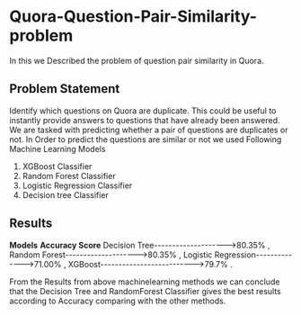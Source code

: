 # Quora-Question-Pair-Similarity-problem
In this we Described the problem of question pair similarity in Quora.
## Problem Statement
  Identify which questions on Quora are duplicate. This could be useful to instantly provide answers to questions that have already been answered. 
  We are tasked with predicting whether a pair of questions are duplicates or not.
In Order to predict the questions are similar or not we used Following Machine Learning Models 
  1. XGBoost Classifier
  2. Random Forest Classifier
  3. Logistic Regression Classifier
  4. Decision tree Classifier
## Results
                               
**Models**                         **Accuracy Score**
Decision Tree-------------------->80.35% ,
Random Forest-------------------->80.35% ,
Logistic Regression-------------->71.00% ,
XGBoost-------------------------->79.7% .

From the Results from above machinelearning methods we can conclude that the Decision Tree and RandomForest Classifier gives the best results according to Accuracy comparing with the other methods.
